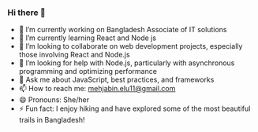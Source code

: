 ### Hi there 👋

- 🔭 I’m currently working on Bangladesh Associate of IT solutions
- 🌱 I’m currently learning React and Node js
- 👯  I’m looking to collaborate on web development projects, especially those involving React and Node.js
- 🤔 I’m looking for help with Node.js, particularly with asynchronous programming and optimizing performance
- 💬 Ask me about JavaScript, best practices, and frameworks
- 📫 How to reach me: mehjabin.elu11@gmail.com
-  😄 Pronouns: She/her
- ⚡ Fun fact: I enjoy hiking and have explored some of the most beautiful trails in Bangladesh!
